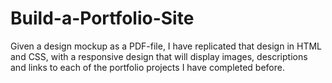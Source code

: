 # Build-a-Portfolio-Site
Given a design mockup as a PDF-file, I have replicated that design in HTML and CSS, with a responsive design that will display images, descriptions and links to each of the portfolio projects I have completed before.
